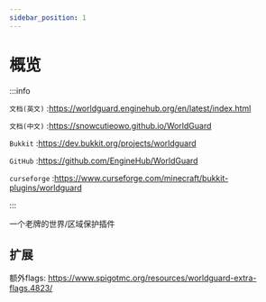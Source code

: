 ```yaml
---
sidebar_position: 1
---
```


# 概览

:::info

`文档(英文)` :https://worldguard.enginehub.org/en/latest/index.html

`文档(中文)` :https://snowcutieowo.github.io/WorldGuard

`Bukkit` :https://dev.bukkit.org/projects/worldguard

`GitHub` :https://github.com/EngineHub/WorldGuard

`curseforge` :https://www.curseforge.com/minecraft/bukkit-plugins/worldguard

:::

一个老牌的世界/区域保护插件

## 扩展

额外flags: https://www.spigotmc.org/resources/worldguard-extra-flags.4823/
